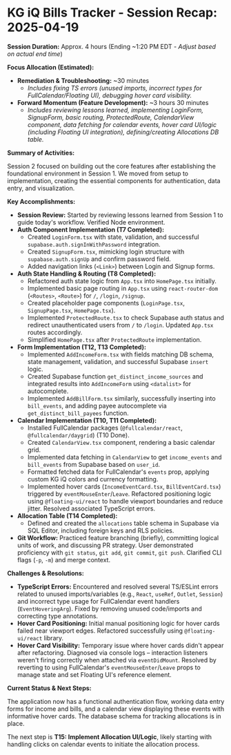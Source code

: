 # KG iQ Bills Tracker - Session Recap: 2025-04-19

**Session Duration:** Approx. 4 hours (Ending ~1:20 PM EDT - *Adjust based on actual end time*)

**Focus Allocation (Estimated):**
* **Remediation & Troubleshooting:** ~30 minutes
    * *Includes fixing TS errors (unused imports, incorrect types for FullCalendar/Floating UI), debugging hover card visibility.*
* **Forward Momentum (Feature Development):** ~3 hours 30 minutes
    * *Includes reviewing lessons learned, implementing LoginForm, SignupForm, basic routing, ProtectedRoute, CalendarView component, data fetching for calendar events, hover card UI/logic (including Floating UI integration), defining/creating Allocations DB table.*

**Summary of Activities:**

Session 2 focused on building out the core features after establishing the foundational environment in Session 1. We moved from setup to implementation, creating the essential components for authentication, data entry, and visualization.

**Key Accomplishments:**

* **Session Review:** Started by reviewing lessons learned from Session 1 to guide today's workflow. Verified Node environment.
* **Auth Component Implementation (T7 Completed):**
    * Created `LoginForm.tsx` with state, validation, and successful `supabase.auth.signInWithPassword` integration.
    * Created `SignupForm.tsx`, mimicking login structure with `supabase.auth.signUp` and confirm password field.
    * Added navigation links (`<Link>`) between Login and Signup forms.
* **Auth State Handling & Routing (T8 Completed):**
    * Refactored auth state logic from `App.tsx` into `HomePage.tsx` initially.
    * Implemented basic page routing in `App.tsx` using `react-router-dom` (`<Routes>`, `<Route>`) for `/`, `/login`, `/signup`.
    * Created placeholder page components (`LoginPage.tsx`, `SignupPage.tsx`, `HomePage.tsx`).
    * Implemented `ProtectedRoute.tsx` to check Supabase auth status and redirect unauthenticated users from `/` to `/login`. Updated `App.tsx` routes accordingly.
    * Simplified `HomePage.tsx` after `ProtectedRoute` implementation.
* **Form Implementation (T12, T13 Completed):**
    * Implemented `AddIncomeForm.tsx` with fields matching DB schema, state management, validation, and successful Supabase `insert` logic.
    * Created Supabase function `get_distinct_income_sources` and integrated results into `AddIncomeForm` using `<datalist>` for autocomplete.
    * Implemented `AddBillForm.tsx` similarly, successfully inserting into `bill_events`, and adding payee autocomplete via `get_distinct_bill_payees` function.
* **Calendar Implementation (T10, T11 Completed):**
    * Installed FullCalendar packages (`@fullcalendar/react`, `@fullcalendar/daygrid`) (T10 Done).
    * Created `CalendarView.tsx` component, rendering a basic calendar grid.
    * Implemented data fetching in `CalendarView` to get `income_events` and `bill_events` from Supabase based on `user_id`.
    * Formatted fetched data for FullCalendar's `events` prop, applying custom KG iQ colors and currency formatting.
    * Implemented hover cards (`IncomeEventCard.tsx`, `BillEventCard.tsx`) triggered by `eventMouseEnter`/`Leave`. Refactored positioning logic using `@floating-ui/react` to handle viewport boundaries and reduce jitter. Resolved associated TypeScript errors.
* **Allocation Table (T14 Completed):**
    * Defined and created the `allocations` table schema in Supabase via SQL Editor, including foreign keys and RLS policies.
* **Git Workflow:** Practiced feature branching (briefly), committing logical units of work, and discussing PR strategy. User demonstrated proficiency with `git status`, `git add`, `git commit`, `git push`. Clarified CLI flags (`-p`, `-m`) and merge context.

**Challenges & Resolutions:**

* **TypeScript Errors:** Encountered and resolved several TS/ESLint errors related to unused imports/variables (e.g., `React`, `useRef`, `Outlet`, `Session`) and incorrect type usage for FullCalendar event handlers (`EventHoveringArg`). Fixed by removing unused code/imports and correcting type annotations.
* **Hover Card Positioning:** Initial manual positioning logic for hover cards failed near viewport edges. Refactored successfully using `@floating-ui/react` library.
* **Hover Card Visibility:** Temporary issue where hover cards didn't appear after refactoring. Diagnosed via console logs – interaction listeners weren't firing correctly when attached via `eventDidMount`. Resolved by reverting to using FullCalendar's `eventMouseEnter`/`Leave` props to manage state and set Floating UI's reference element.

**Current Status & Next Steps:**

The application now has a functional authentication flow, working data entry forms for income and bills, and a calendar view displaying these events with informative hover cards. The database schema for tracking allocations is in place.

The next step is **T15: Implement Allocation UI/Logic**, likely starting with handling clicks on calendar events to initiate the allocation process.